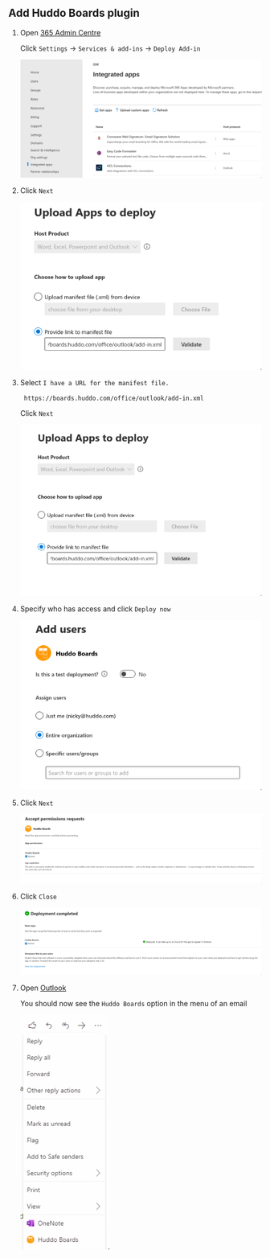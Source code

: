 ## Add Huddo Boards plugin

1. Open [365 Admin Centre](https://admin.microsoft.com/AdminPortal/Home#/Settings/ServicesAndAddIns)

      Click `Settings` -> `Services & add-ins` -> `Deploy Add-in`

      ![example](/assets/msgraph/outlook1.png)


1. Click `Next`

      ![example](/assets/msgraph/outlook2.png)

1. Select `I have a URL for the manifest file.`

        https://boards.huddo.com/office/outlook/add-in.xml

      Click `Next`

      ![example](/assets/msgraph/outlook3.png)

1. Specify who has access and click `Deploy now`

      ![example](/assets/msgraph/outlook4.png)

1. Click `Next`

      ![example](/assets/msgraph/outlook5.png)

1. Click `Close`

      ![example](/assets/msgraph/outlook6.png)

1. Open [Outlook](https://outlook.office365.com/mail/)

      You should now see the `Huddo Boards` option in the menu of an email

      ![example](/assets/msgraph/outlook7.png)
